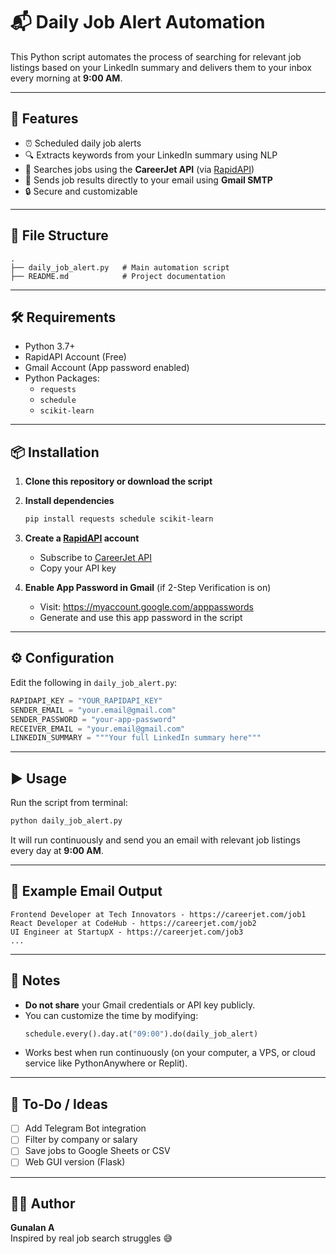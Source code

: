 # 📬 Daily Job Alert Automation

This Python script automates the process of searching for relevant job listings based on your LinkedIn summary and delivers them to your inbox every morning at **9:00 AM**.

---

## 🚀 Features

- ⏰ Scheduled daily job alerts
- 🔍 Extracts keywords from your LinkedIn summary using NLP
- 🔎 Searches jobs using the **CareerJet API** (via [RapidAPI](https://rapidapi.com/letscrape-6bRBa3QguO5/api/careerjet))
- 📧 Sends job results directly to your email using **Gmail SMTP**
- 🔒 Secure and customizable

---

## 📁 File Structure

```
.
├── daily_job_alert.py   # Main automation script
├── README.md            # Project documentation
```

---

## 🛠️ Requirements

- Python 3.7+
- RapidAPI Account (Free)
- Gmail Account (App password enabled)
- Python Packages:
  - `requests`
  - `schedule`
  - `scikit-learn`

---

## 📦 Installation

1. **Clone this repository or download the script**

2. **Install dependencies**
   ```bash
   pip install requests schedule scikit-learn
   ```

3. **Create a [RapidAPI](https://rapidapi.com/) account**

   - Subscribe to [CareerJet API](https://rapidapi.com/letscrape-6bRBa3QguO5/api/careerjet)
   - Copy your API key

4. **Enable App Password in Gmail** (if 2-Step Verification is on)
   - Visit: https://myaccount.google.com/apppasswords
   - Generate and use this app password in the script

---

## ⚙️ Configuration

Edit the following in `daily_job_alert.py`:

```python
RAPIDAPI_KEY = "YOUR_RAPIDAPI_KEY"
SENDER_EMAIL = "your.email@gmail.com"
SENDER_PASSWORD = "your-app-password"
RECEIVER_EMAIL = "your.email@gmail.com"
LINKEDIN_SUMMARY = """Your full LinkedIn summary here"""
```

---

## ▶️ Usage

Run the script from terminal:

```bash
python daily_job_alert.py
```

It will run continuously and send you an email with relevant job listings every day at **9:00 AM**.

---

## 📧 Example Email Output

```
Frontend Developer at Tech Innovators - https://careerjet.com/job1
React Developer at CodeHub - https://careerjet.com/job2
UI Engineer at StartupX - https://careerjet.com/job3
...
```

---

## 🚨 Notes

- **Do not share** your Gmail credentials or API key publicly.
- You can customize the time by modifying:  
  ```python
  schedule.every().day.at("09:00").do(daily_job_alert)
  ```
- Works best when run continuously (on your computer, a VPS, or cloud service like PythonAnywhere or Replit).

---

## 📌 To-Do / Ideas

- [ ] Add Telegram Bot integration
- [ ] Filter by company or salary
- [ ] Save jobs to Google Sheets or CSV
- [ ] Web GUI version (Flask)

---

## 👨‍💻 Author

**Gunalan A**  
Inspired by real job search struggles 😅
